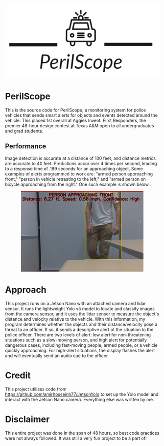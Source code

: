 <p align="center">
  <img src="media/perilscope_logo.png" />
</p>

# PerilScope
This is the source code for PerilScope, a monitoring system for police vehicles that sends smart alerts for objects and events detected around the vehicle. This placed 1st overall at Aggies Invent: First Responders, the premier 48-hour design contest at Texas A&M open to all undergraduates and grad students.

## Performance
Image detection is accurate at a distance of 100 feet, and distance metrics are accurate to 40 feet. Predictions occur over 4 times per second, leading to a response time of .189 seconds for an approaching object. Some examples of alerts programmed to work are: "armed person approaching front," "person in vehicle retreating to the left," and "armed person on bicycle approaching from the right." One such example is shown below.
<p align="center">
  <img width = "400" src="media/perilscope_context.png"/>
</p>

# Approach
This project runs on a Jetson Nano with an attached camera and lidar sensor. It runs the lightweight Yolo v5 model to locate and classify images from the camera sensor, and it uses the lidar sensor to measure the object's distance and velocity relative to the vehicle. With this information, my program determines whether the objects and their distance/velocity pose a threat to an officer. If so, it sends a descriptive alert of the situation to the police officer. There are two levels of alert: low alert for non-threatening situations such as a slow-moving person, and high alert for potentially dangerous cases, including fast-moving people, armed people, or a vehicle quickly approaching. For high-alert situations, the display flashes the alert and will eventually send an audio cue to the officer.

# Credit
This project utilizes code from https://github.com/amirhosseinh77/JetsonYolo to set up the Yolo model and interact with the Jetson Nano camera. Everything else was written by me.

# Disclaimer
This entire project was done in the span of 48 hours, so best code practices were not always followed. It was still a very fun project to be a part of!
